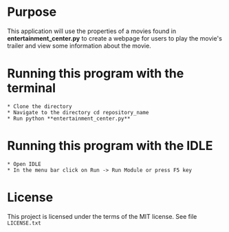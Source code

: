 # Purpose
 This application will use the properties of a movies found in
 **entertainment_center.py** to create a webpage for users to play
 the movie's trailer and view some information about the movie.

# Running this program with the terminal
    * Clone the directory
    * Navigate to the directory cd repository_name
    * Run python **entertainment_center.py**

# Running this program with the IDLE
    * Open IDLE
    * In the menu bar click on Run -> Run Module or press F5 key

# License
This project is licensed under the terms of the MIT license.
See file `LICENSE.txt`
